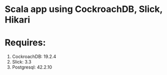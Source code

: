 # Scala app using CockroachDB, Slick, Hikari

# Requires:
1. CockroachDB: 19.2.4
2. Slick: 3.3
3. Postgresql: 42.2.10
